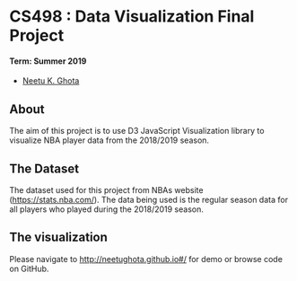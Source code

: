 # CS498 : Data Visualization Final Project

#### Term: Summer 2019  

- [Neetu K. Ghota](mailto:nghota2@illinois.edu?Subject=CS498Project)

## About

The aim of this project is to use D3 JavaScript Visualization library to visualize NBA player data from the 2018/2019 season. 

## The Dataset

The dataset used for this project from NBAs website (https://stats.nba.com/). The data being used is the regular season data for all players who played during the 2018/2019 season. 

## The visualization

Please navigate to <http://neetughota.github.io#/> for demo or browse code on GitHub.
